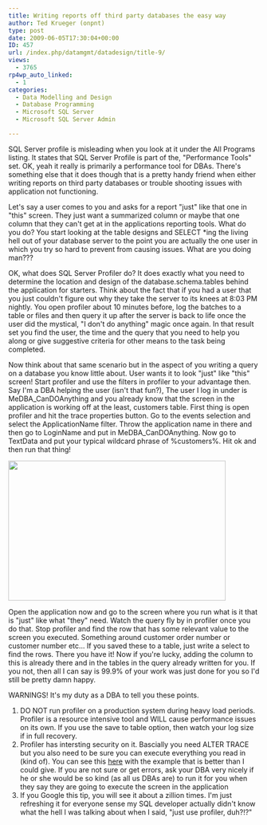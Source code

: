 ```yaml
---
title: Writing reports off third party databases the easy way
author: Ted Krueger (onpnt)
type: post
date: 2009-06-05T17:30:04+00:00
ID: 457
url: /index.php/datamgmt/datadesign/title-9/
views:
  - 3765
rp4wp_auto_linked:
  - 1
categories:
  - Data Modelling and Design
  - Database Programming
  - Microsoft SQL Server
  - Microsoft SQL Server Admin

---
```

SQL Server profile is misleading when you look at it under the All Programs listing. It states that SQL Server Profile is part of the, "Performance Tools" set. OK, yeah it really is primarily a performance tool for DBAs. There's something else that it does though that is a pretty handy friend when either writing reports on third party databases or trouble shooting issues with application not functioning.

Let's say a user comes to you and asks for a report "just" like that one in "this" screen. They just want a summarized column or maybe that one column that they can't get at in the applications reporting tools. What do you do? You start looking at the table designs and SELECT *ing the living hell out of your database server to the point you are actually the one user in which you try so hard to prevent from causing issues. What are you doing man???

OK, what does SQL Server Profiler do? It does exactly what you need to determine the location and design of the database.schema.tables behind the application for starters. Think about the fact that if you had a user that you just couldn't figure out why they take the server to its knees at 8:03 PM nightly. You open profiler about 10 minutes before, log the batches to a table or files and then query it up after the server is back to life once the user did the mystical, "I don't do anything" magic once again. In that result set you find the user, the time and the query that you need to help you along or give suggestive criteria for other means to the task being completed. 

Now think about that same scenario but in the aspect of you writing a query on a database you know little about. User wants it to look "just" like "this" screen! Start profiler and use the filters in profiler to your advantage then. Say I'm a DBA helping the user (isn't that fun?), The user I log in under is MeDBA\_CanDOAnything and you already know that the screen in the application is working off at the least, customers table. First thing is open profiler and hit the trace properties button. Go to the events selection and select the ApplicationName filter. Throw the application name in there and then go to LoginName and put in MeDBA\_CanDOAnything. Now go to TextData and put your typical wildcard phrase of %customers%. Hit ok and then run that thing!

<div class="image_block">
  <img src="/wp-content/uploads/blogs/DataMgmt//profiler_1.gif" alt="" title="" width="436" height="281" />
</div>

Open the application now and go to the screen where you run what is it that is "just" like what "they" need. Watch the query fly by in profiler once you do that. Stop profiler and find the row that has some relevant value to the screen you executed. Something around customer order number or customer number etc... If you saved these to a table, just write a select to find the rows. There you have it! Now if you're lucky, adding the column to this is already there and in the tables in the query already written for you. If you not, then all I can say is 99.9% of your work was just done for you so I'd still be pretty damn happy.

WARNINGS! It's my duty as a DBA to tell you these points.

  1. DO NOT run profiler on a production system during heavy load periods. Profiler is a resource intensive tool and WILL cause performance issues on its own. If you use the save to table option, then watch your log size if in full recovery.
  2. Profiler has intersting security on it. Bascially you need ALTER TRACE but you also need to be sure you can execute everything you read in (kind of). You can see this [here][1] with the example that is better than I could give. If you are not sure or get errors, ask your DBA very nicely if he or she would be so kind (as all us DBAs are) to run it for you when they say they are going to execute the screen in the application
  3. If you Google this tip, you will see it about a zillion times. I'm just refreshing it for everyone sense my SQL developer actually didn't know what the hell I was talking about when I said, "just use profiler, duh?!?"

 [1]: http://msdn.microsoft.com/en-us/library/ms187611.aspx
